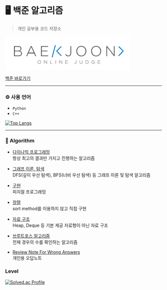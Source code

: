 # 🖥️ 백준 알고리즘
> 개인 공부용 코드 저장소




<img src="/BOJ.png" alt="Data" style="width: 400px;"/>

[백준 바로가기](https://www.acmicpc.net/)

---


### ⚙️ 사용 언어
- `Python`
- `C++`

[![Top Langs](https://github-readme-stats.vercel.app/api/top-langs/?username=curihus&exclude_repo=lol-searcher,Discord-Bot&layout=compact&theme=light)](https://github.com/CuriHuS/Baekjoon)

----

### 📌 Algorithm

- [다이나믹 프로그래밍](https://github.com/CuriHuS/Baekjoon/tree/main/%EB%8B%A4%EC%9D%B4%EB%82%98%EB%AF%B9%20%ED%94%84%EB%A1%9C%EA%B7%B8%EB%9E%98%EB%B0%8D)
  <br>항상 최고의 결과만 가지고 진행하는 알고리즘

- [그래프 이론, 탐색](https://github.com/CuriHuS/Baekjoon/tree/main/%EA%B7%B8%EB%9E%98%ED%94%84%20%EC%9D%B4%EB%A1%A0%2C%20%ED%83%90%EC%83%89)
  <br>DFS(깊이 우선 탐색), BFS(너비 우선 탐색) 등 그래프 이론 및 탐색 알고리즘
  
- [구현](https://github.com/CuriHuS/Baekjoon/tree/main/%EA%B5%AC%ED%98%84)
  <br> 피지컬 프로그래밍
  
- [정렬](https://github.com/CuriHuS/Baekjoon/tree/main/%EC%A0%95%EB%A0%AC)
  <br> sort method를 이용하지 않고 직접 구현
  
- [자료 구조](https://github.com/CuriHuS/Baekjoon/tree/main/%EC%9E%90%EB%A3%8C%20%EA%B5%AC%EC%A1%B0)
  <br> Heap, Deque 등 기본 제공 자료형이 아닌 자료 구조
  
- [브루트포스 알고리즘](https://github.com/CuriHuS/Baekjoon/tree/main/%EB%B8%8C%EB%A3%A8%ED%8A%B8%ED%8F%AC%EC%8A%A4%20%EC%95%8C%EA%B3%A0%EB%A6%AC%EC%A6%98)
  <br> 전체 경우의 수를 확인하는 알고리즘

- [Review Note For Wrong Answers](https://github.com/CuriHuS/Baekjoon/tree/main/Review%20Notes%20For%20Wrong%20Answers)
  <br> 개인용 오답노트

### Level
[![Solved.ac Profile](http://mazassumnida.wtf/api/v2/generate_badge?boj=curihus)](https://solved.ac/curihus)
